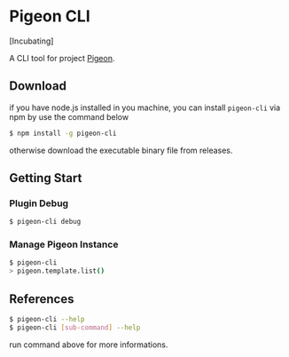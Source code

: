 # Pigeon CLI

[Incubating]

A CLI tool for project [Pigeon](https://github.com/pigeon-cp/pigeon).

## Download

if you have node.js installed in you machine, you can install `pigeon-cli` via npm by use the command below

```bash
$ npm install -g pigeon-cli
```

otherwise download the executable binary file from releases.


## Getting Start

### Plugin Debug

```bash
$ pigeon-cli debug
```

### Manage Pigeon Instance

```bash
$ pigeon-cli
> pigeon.template.list()
```

## References

```bash
$ pigeon-cli --help
$ pigeon-cli [sub-command] --help
```

run command above for more informations.

